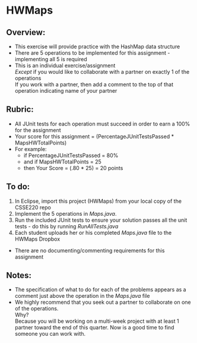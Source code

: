 # HWMaps

## Overview:
- This exercise will provide practice with the HashMap data structure
- There are 5 operations to be implemented for this assignment - implementing all 5 is required
- This is an individual exercise/assignment <br>*Except* if you would like to collaborate with a partner on exactly 1 of the operations <br>If you work with a partner, then add a comment to the top of that operation indicating name of your partner


## Rubric:

- All JUnit tests for each operation must succeed in order to earn a 100% for the assignment
- Your score for this assignment = (PercentageJUnitTestsPassed * MapsHWTotalPoints)
- For example:
  - if PercentageJUnitTestsPassed = 80%
  - and if MapsHWTotalPoints = 25
  - then Your Score = (.80 * 25) = 20 points

## To do:

1. In Eclipse, import this project (HWMaps) from your local copy of the CSSE220 repo
2. Implement the 5 operations in *Maps.java*. 
3. Run the included JUnit tests to ensure your solution passes all the unit tests - do this by running *RunAllTests.java*
4. Each student uploads her or his completed *Maps.java* file to the HWMaps Dropbox


- There are no documenting/commenting requirements for this assignment

## Notes:
- The specification of what to do for each of the problems appears as a comment just above the operation in the *Maps.java* file
- We highly recommend that you seek out a partner to collaborate on one of the operations. <br>Why? <br>Because you will be working on a multi-week project with at least 1 partner toward the end of this quarter. Now is a good time to find someone you can work with.



